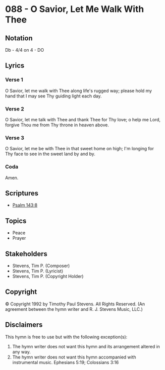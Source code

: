 # 088 - O Savior, Let Me Walk With Thee

## Notation

Db - 4/4 on 4 - DO

## Lyrics

### Verse 1

O Savior, let me walk with Thee along life's rugged way; please hold my hand that I may see Thy guiding light each day.

### Verse 2

O Savior, let me talk with Thee and thank Thee for Thy love; o help me Lord, forgive Thou me from Thy throne in heaven above.

### Verse 3

O Savior, let me be with Thee in that sweet home on high; I'm longing for Thy face to see in the sweet land by and by. 

### Coda

Amen.


## Scriptures

- [Psalm 143:8](https://www.biblegateway.com/passage/?search=Psalm%20143%3A8)

## Topics

- Peace
- Prayer

## Stakeholders

- Stevens, Tim P. (Composer)
- Stevens, Tim P. (Lyricist)
- Stevens, Tim P. (Copyright Holder)

## Copyright

© Copyright 1992 by Timothy Paul Stevens. All Rights Reserved.
(An agreement between the hymn writer and R. J. Stevens Music, LLC.)

## Disclaimers

This hymn is free to use but with the following exception(s):
1. The hymn writer does not want this hymn and its arrangement altered in any way.
2. The hymn writer does not want this hymn accompanied with instrumental music.
Ephesians 5:19; Colossians 3:16

